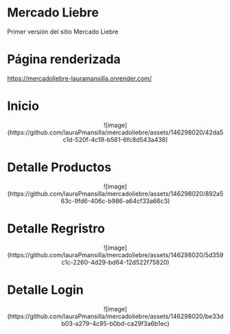 # Mercado Liebre
Primer versión del sitio Mercado Liebre

# Página renderizada

https://mercadoliebre-lauramansilla.onrender.com/

# Inicio
<p align="center">
![image](https://github.com/lauraPmansilla/mercadoliebre/assets/146298020/42da5c1d-520f-4c19-b561-6fc8d543a438)
</p>

# Detalle Productos
<p align="center">
![image](https://github.com/lauraPmansilla/mercadoliebre/assets/146298020/892a563c-9fd6-406c-b986-a64cf33a66c3)
</p>

# Detalle Regristro
<p align="center">
![image](https://github.com/lauraPmansilla/mercadoliebre/assets/146298020/5d359c1c-2260-4d29-bd64-12d522f75820)
</p>

# Detalle Login
<p align="center">
![image](https://github.com/lauraPmansilla/mercadoliebre/assets/146298020/be33db03-a279-4c95-b0bd-ca29f3a6b1ec)
</p>



